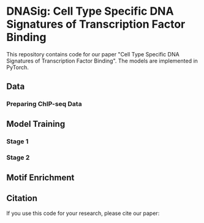 # DNASig: Cell Type Specific DNA Signatures of Transcription Factor Binding

This repository contains code for our paper "Cell Type Specific DNA Signatures of Transcription Factor Binding". The models are implemented in PyTorch.

## Data

### Preparing ChIP-seq Data

## Model Training 

### Stage 1

### Stage 2

## Motif Enrichment

## Citation
If you use this code for your research, please cite our paper:

